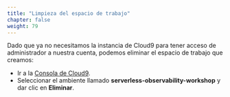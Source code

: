 ```yaml
---
title: "Limpieza del espacio de trabajo"
chapter: false
weight: 79
---
```


Dado que ya no necesitamos la instancia de Cloud9 para tener acceso de administrador a nuestra cuenta, podemos eliminar el espacio de trabajo que creamos:

- Ir a la [Consola de Cloud9](https://console.aws.amazon.com/cloud9/home).
- Seleccionar el ambiente llamado **serverless-observability-workshop** y dar clic en  **Eliminar**.
